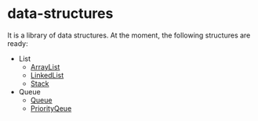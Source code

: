 # data-structures  
It is a library of data structures. At the moment, the following structures are ready:
* List 
    * [ArrayList](https://github.com/ThePersonThat/data-structures/tree/master/ArrayList)
    * [LinkedList](https://github.com/ThePersonThat/data-structures/tree/master/LinkedLIst)
    * [Stack](https://github.com/ThePersonThat/data-structures/tree/master/Stack)
* Queue
    * [Queue](https://github.com/ThePersonThat/data-structures/tree/master/Queue)
    * [PriorityQeue](https://github.com/ThePersonThat/data-structures/tree/master/PriorityQueue)